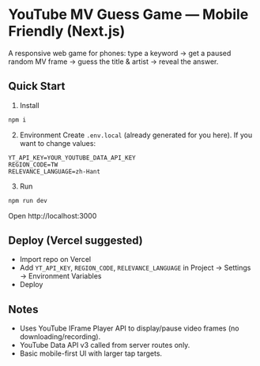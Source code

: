 # YouTube MV Guess Game — Mobile Friendly (Next.js)

A responsive web game for phones: type a keyword → get a paused random MV frame → guess the title & artist → reveal the answer.

## Quick Start
1) Install
```bash
npm i
```
2) Environment
Create `.env.local` (already generated for you here). If you want to change values:
```
YT_API_KEY=YOUR_YOUTUBE_DATA_API_KEY
REGION_CODE=TW
RELEVANCE_LANGUAGE=zh-Hant
```
3) Run
```bash
npm run dev
```
Open http://localhost:3000

## Deploy (Vercel suggested)
- Import repo on Vercel
- Add `YT_API_KEY`, `REGION_CODE`, `RELEVANCE_LANGUAGE` in Project → Settings → Environment Variables
- Deploy

## Notes
- Uses YouTube IFrame Player API to display/pause video frames (no downloading/recording).
- YouTube Data API v3 called from server routes only.
- Basic mobile-first UI with larger tap targets.
